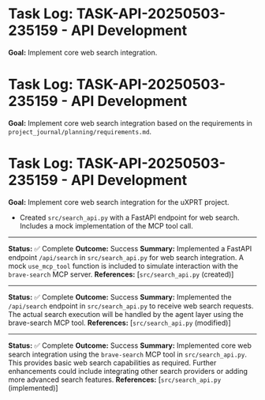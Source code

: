 # Task Log: TASK-API-20250503-235159 - API Development

**Goal:** Implement core web search integration.

# Task Log: TASK-API-20250503-235159 - API Development

**Goal:** Implement core web search integration based on the requirements in `project_journal/planning/requirements.md`.

# Task Log: TASK-API-20250503-235159 - API Development

**Goal:** Implement core web search integration for the uXPRT project.

- Created `src/search_api.py` with a FastAPI endpoint for web search. Includes a mock implementation of the MCP tool call.

---

**Status:** ✅ Complete
**Outcome:** Success
**Summary:** Implemented a FastAPI endpoint `/api/search` in `src/search_api.py` for web search integration. A mock `use_mcp_tool` function is included to simulate interaction with the `brave-search` MCP server.
**References:** [`src/search_api.py` (created)]

---

**Status:** ✅ Complete
**Outcome:** Success
**Summary:** Implemented the `/api/search` endpoint in `src/search_api.py` to receive web search requests. The actual search execution will be handled by the agent layer using the brave-search MCP tool.
**References:** [`src/search_api.py` (modified)]

---

**Status:** ✅ Complete
**Outcome:** Success
**Summary:** Implemented core web search integration using the `brave-search` MCP tool in `src/search_api.py`. This provides basic web search capabilities as required. Further enhancements could include integrating other search providers or adding more advanced search features.
**References:** [`src/search_api.py` (implemented)]
